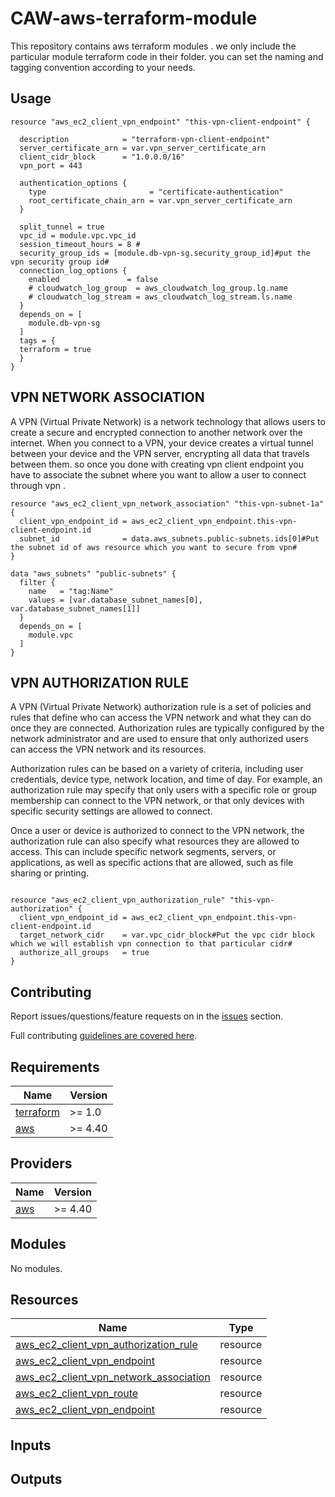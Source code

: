 # CAW-aws-terraform-module

This repository contains aws terraform modules . we only include the particular module terraform code in their folder. you can set the naming and tagging convention according to your needs.

## Usage

```hcl
resource "aws_ec2_client_vpn_endpoint" "this-vpn-client-endpoint" {
  
  description            = "terraform-vpn-client-endpoint"
  server_certificate_arn = var.vpn_server_certificate_arn
  client_cidr_block      = "1.0.0.0/16"
  vpn_port = 443

  authentication_options {
    type                       = "certificate-authentication"
    root_certificate_chain_arn = var.vpn_server_certificate_arn
  }
  
  split_tunnel = true
  vpc_id = module.vpc.vpc_id
  session_timeout_hours = 8 # 
  security_group_ids = [module.db-vpn-sg.security_group_id]#put the vpn security group id#
  connection_log_options {
    enabled               = false
    # cloudwatch_log_group  = aws_cloudwatch_log_group.lg.name
    # cloudwatch_log_stream = aws_cloudwatch_log_stream.ls.name
  }
  depends_on = [
    module.db-vpn-sg
  ]
  tags = {
  terraform = true 
  }
}
```

## VPN NETWORK ASSOCIATION

A VPN (Virtual Private Network) is a network technology that allows users to create a secure and encrypted connection to another network over the internet. When you connect to a VPN, your device creates a virtual tunnel between your device and the VPN server, encrypting all data that travels between them. so once you done with creating vpn client endpoint you have to associate the subnet where you want to allow a user to connect through vpn .

```hcl
resource "aws_ec2_client_vpn_network_association" "this-vpn-subnet-1a" {
  client_vpn_endpoint_id = aws_ec2_client_vpn_endpoint.this-vpn-client-endpoint.id
  subnet_id              = data.aws_subnets.public-subnets.ids[0]#Put the subnet id of aws resource which you want to secure from vpn#
}
```

```hcl
data "aws_subnets" "public-subnets" {
  filter {
    name   = "tag:Name"
    values = [var.database_subnet_names[0], var.database_subnet_names[1]]
  }
  depends_on = [
    module.vpc
  ]
}
```

## VPN AUTHORIZATION RULE

A VPN (Virtual Private Network) authorization rule is a set of policies and rules that define who can access the VPN network and what they can do once they are connected. Authorization rules are typically configured by the network administrator and are used to ensure that only authorized users can access the VPN network and its resources.

Authorization rules can be based on a variety of criteria, including user credentials, device type, network location, and time of day. For example, an authorization rule may specify that only users with a specific role or group membership can connect to the VPN network, or that only devices with specific security settings are allowed to connect.

Once a user or device is authorized to connect to the VPN network, the authorization rule can also specify what resources they are allowed to access. This can include specific network segments, servers, or applications, as well as specific actions that are allowed, such as file sharing or printing.

```hcl

resource "aws_ec2_client_vpn_authorization_rule" "this-vpn-authorization" {
  client_vpn_endpoint_id = aws_ec2_client_vpn_endpoint.this-vpn-client-endpoint.id
  target_network_cidr    = var.vpc_cidr_block#Put the vpc cidr block which we will establish vpn connection to that particular cidr#
  authorize_all_groups   = true
}

```

## Contributing

Report issues/questions/feature requests on in the [issues](https://github.com/cawstudios/CAW-aws-terraform-modules/issues/new) section.

Full contributing [guidelines are covered here](https://drive.google.com/open?id=1CNRzDrllOFaVGT2GjIkqwM2vcXJ2rnmlF0Kx2ah1Ho0&usp=chrome_ntp).

<!-- BEGINNING OF PRE-COMMIT-TERRAFORM DOCS HOOK -->
## Requirements

| Name | Version |
|------|---------|
| <a name="requirement_terraform"></a> [terraform](#requirement\_terraform) | >= 1.0 |
| <a name="requirement_aws"></a> [aws](#requirement\_aws) | >= 4.40 |

## Providers

| Name | Version |
|------|---------|
| <a name="provider_aws"></a> [aws](#provider\_aws) | >= 4.40 |

## Modules

No modules.
## Resources

| Name | Type |
|------|------|
| [aws_ec2_client_vpn_authorization_rule](https://registry.terraform.io/providers/hashicorp/aws/latest/docs/resources/ec2_client_vpn_authorization_rule) | resource |
| [aws_ec2_client_vpn_endpoint](https://registry.terraform.io/providers/hashicorp/aws/latest/docs/resources/ec2_client_vpn_endpoint) | resource |
| [aws_ec2_client_vpn_network_association](https://registry.terraform.io/providers/hashicorp/aws/latest/docs/resources/ec2_client_vpn_network_association) | resource |
| [aws_ec2_client_vpn_route](https://registry.terraform.io/providers/hashicorp/aws/latest/docs/resources/ec2_client_vpn_route) | resource |
| [aws_ec2_client_vpn_endpoint](https://registry.terraform.io/providers/hashicorp/aws/latest/docs/resources/default_route_table) | resource |


## Inputs


## Outputs
